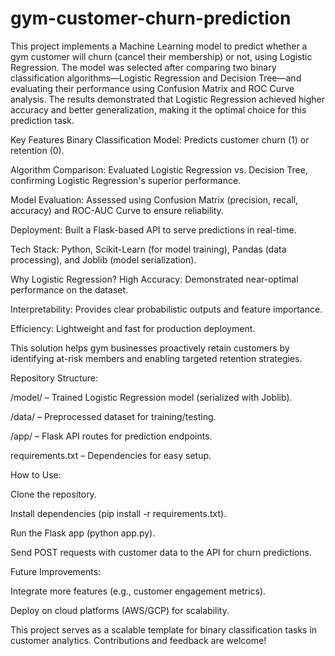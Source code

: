 # gym-customer-churn-prediction
This project implements a Machine Learning model to predict whether a gym customer will churn (cancel their membership) or not, using Logistic Regression. The model was selected after comparing two binary classification algorithms—Logistic Regression and Decision Tree—and evaluating their performance using Confusion Matrix and ROC Curve analysis. The results demonstrated that Logistic Regression achieved higher accuracy and better generalization, making it the optimal choice for this prediction task.

Key Features
Binary Classification Model: Predicts customer churn (1) or retention (0).

Algorithm Comparison: Evaluated Logistic Regression vs. Decision Tree, confirming Logistic Regression's superior performance.

Model Evaluation: Assessed using Confusion Matrix (precision, recall, accuracy) and ROC-AUC Curve to ensure reliability.

Deployment: Built a Flask-based API to serve predictions in real-time.

Tech Stack: Python, Scikit-Learn (for model training), Pandas (data processing), and Joblib (model serialization).

Why Logistic Regression?
High Accuracy: Demonstrated near-optimal performance on the dataset.

Interpretability: Provides clear probabilistic outputs and feature importance.

Efficiency: Lightweight and fast for production deployment.

This solution helps gym businesses proactively retain customers by identifying at-risk members and enabling targeted retention strategies.

Repository Structure:

/model/ – Trained Logistic Regression model (serialized with Joblib).

/data/ – Preprocessed dataset for training/testing.

/app/ – Flask API routes for prediction endpoints.

requirements.txt – Dependencies for easy setup.

How to Use:

Clone the repository.

Install dependencies (pip install -r requirements.txt).

Run the Flask app (python app.py).

Send POST requests with customer data to the API for churn predictions.

Future Improvements:

Integrate more features (e.g., customer engagement metrics).

Deploy on cloud platforms (AWS/GCP) for scalability.

This project serves as a scalable template for binary classification tasks in customer analytics. Contributions and feedback are welcome!
